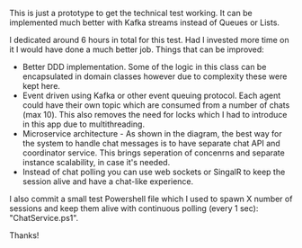 This is just a prototype to get the technical test working. It can be implemented much better with Kafka streams instead of Queues or Lists.

I dedicated around 6 hours in total for this test. Had I invested more time on it I would have done a much better job. Things that can be improved:

- Better DDD implementation. Some of the logic in this class can be encapsulated in domain classes however due to complexity these were kept here.
- Event driven using Kafka or other event queuing protocol. Each agent could have their own topic which are consumed from a number of chats (max 10).
  This also removes the need for locks which I had to introduce in this app due to multithreading.
- Microservice architecture - As shown in the diagram, the best way for the system to handle chat messages is to have separate chat API and coordinator service.
  This brings seperation of concenrns and separate instance scalability, in case it's needed.
- Instead of chat polling you can use web sockets or SingalR to keep the session alive and have a chat-like experience.

I also commit a small test Powershell file which I used to spawn X number of sessions and keep them alive with continuous polling (every 1 sec): "ChatService.ps1".

Thanks!
